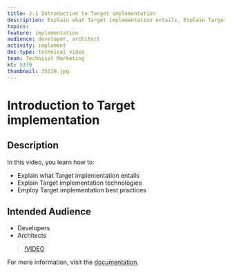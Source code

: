 ```yaml
---
title: 2.1 Introduction to Target implementation
description: Explain what Target implementation entails, Explain Target implementation technologies, Employ Target implementation best practices
topics: 
feature: implementation
audience: developer, architect
activity: implement
doc-type: technical video
team: Technical Marketing
kt: 5379
thumbnail: 35139.jpg
---
```


# Introduction to Target implementation

## Description

In this video, you learn how to:

* Explain what Target implementation entails
* Explain Target implementation technologies
* Employ Target implementation best practices

## Intended Audience

* Developers
* Architects

>[!VIDEO](https://video.tv.adobe.com/v/35139/?quality=12)

For more information, visit the [documentation](https://docs.adobe.com/content/help/en/target/using/implement-target/implementing-target.html).
